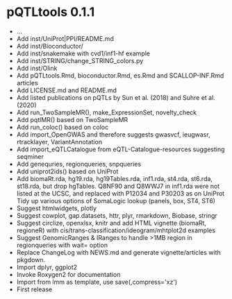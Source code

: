 # pQTLtools 0.1.1

* ...
* Add inst/UniProt|PPI/README.md
* Add inst/Bioconductor/
* Add inst/snakemake with cvd1/inf1-hf example
* Add inst/STRING/change_STRING_colors.py
* Add inst/Olink
* Add pQTLtools.Rmd, bioconductor.Rmd, es.Rmd and SCALLOP-INF.Rmd articles
* Add LICENSE.md and README.md
* Add listed publications on pQTLs by Sun et al. (2018) and Suhre et al. (2020)
* Add run_TwoSampleMR(), make_ExpressionSet, novelty_check
* Add pqtlMR() based on TwoSampleMR
* Add run_coloc() based on coloc
* Add import_OpenGWAS and therefore suggests gwasvcf, ieugwasr, rtracklayer, VariantAnnotation
* Add import_eQTLCatalogue from eQTL-Catalogue-resources suggesting seqminer
* Add genequries, regionqueries, snpqueries
* Add uniprot2ids() based on UniProt
* Add biomaRt.rda, hg19.rda, hg19Tables.rda, inf1.rda, st4.rda, st6.rda, st18.rda, but drop hgTables.
  Q8NF90 and Q8WWJ7 in inf1.rda were not listed at the UCSC, and replaced with P12034 and P30203 as on UniProt
  Tidy up various options of SomaLogic lookup (panels, box, ST4, ST6)
* Suggest htmlwidgets, plotly
* Suggest cowplot, gap.datasets, httr, plyr, rmarkdown, Biobase, stringr
* Suggest circlize, openxlsx, knitr and add HTML vignette (biomaRt, regioneR)
  with cis/trans-classification/ideogram/mhtplot2d examples
* Suggest GenomicRanges & IRanges to handle >1MB region in regionqueries with wait= option
* Replace ChangeLog with NEWS.md and generate vignette/articles with pkgdown.
* Import dplyr, ggplot2
* Invoke Roxygen2 for documentation
* Import from lmm as template, use save(,compress='xz')
* First release
